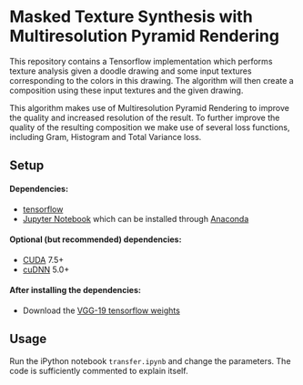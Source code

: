 # Masked Texture Synthesis with Multiresolution Pyramid Rendering

This repository contains a Tensorflow implementation which performs texture analysis given a doodle drawing and some input textures corresponding to the colors in this drawing. The algorithm will then create a composition using these input textures and the given drawing.

This algorithm makes use of Multiresolution Pyramid Rendering to improve the quality and increased resolution of the result.
To further improve the quality of the resulting composition we make use of several loss functions, including Gram, Histogram and Total Variance loss.

## Setup

#### Dependencies:
* [tensorflow](https://github.com/tensorflow/tensorflow)
* [Jupyter Notebook](http://jupyter.org/) which can be installed through [Anaconda](https://www.continuum.io/DOWNLOADS)

#### Optional (but recommended) dependencies:
* [CUDA](https://developer.nvidia.com/cuda-downloads) 7.5+
* [cuDNN](https://developer.nvidia.com/cudnn) 5.0+

#### After installing the dependencies: 
* Download the [VGG-19 tensorflow weights](https://github.com/machrisaa/tensorflow-vgg)

## Usage
Run the iPython notebook `transfer.ipynb` and change the parameters. The code is sufficiently commented to explain itself.
